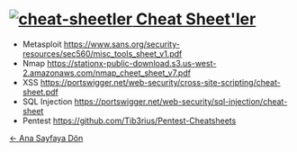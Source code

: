 # [<img src="https://i.ibb.co/HGBjbmL/cheat-sheetler.png" alt="cheat-sheetler" border="0"> Cheat Sheet'ler]()

- Metasploit https://www.sans.org/security-resources/sec560/misc_tools_sheet_v1.pdf  
- Nmap https://stationx-public-download.s3.us-west-2.amazonaws.com/nmap_cheet_sheet_v7.pdf  
- XSS https://portswigger.net/web-security/cross-site-scripting/cheat-sheet.pdf  
- SQL Injection https://portswigger.net/web-security/sql-injection/cheat-sheet  
- Pentest https://github.com/Tib3rius/Pentest-Cheatsheets  

[← Ana Sayfaya Dön](https://github.com/LuNiZz/siber-guvenlik-sss)